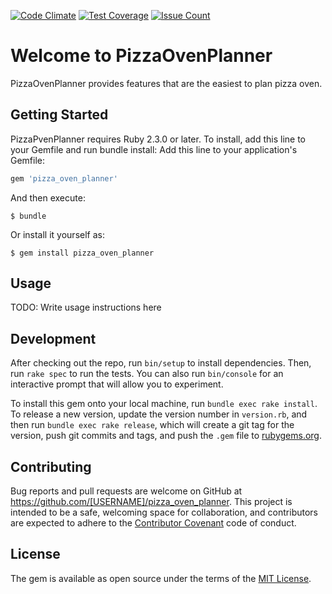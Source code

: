 [![Code Climate](https://codeclimate.com/github/hirokishirai/pizza-oven-planner/badges/gpa.svg)](https://codeclimate.com/github/hirokishirai/pizza-oven-planner) [![Test Coverage](https://codeclimate.com/github/hirokishirai/pizza-oven-planner/badges/coverage.svg)](https://codeclimate.com/github/hirokishirai/pizza-oven-planner/coverage) [![Issue Count](https://codeclimate.com/github/hirokishirai/pizza-oven-planner/badges/issue_count.svg)](https://codeclimate.com/github/hirokishirai/pizza-oven-planner)
# Welcome to PizzaOvenPlanner
PizzaOvenPlanner provides features that are the easiest to plan pizza oven.

## Getting Started
PizzaPvenPlanner requires Ruby 2.3.0 or later. To install, add this line to your Gemfile and run bundle install:
Add this line to your application's Gemfile:

```ruby
gem 'pizza_oven_planner'
```

And then execute:

    $ bundle

Or install it yourself as:

    $ gem install pizza_oven_planner

## Usage

TODO: Write usage instructions here

## Development

After checking out the repo, run `bin/setup` to install dependencies. Then, run `rake spec` to run the tests. You can also run `bin/console` for an interactive prompt that will allow you to experiment.

To install this gem onto your local machine, run `bundle exec rake install`. To release a new version, update the version number in `version.rb`, and then run `bundle exec rake release`, which will create a git tag for the version, push git commits and tags, and push the `.gem` file to [rubygems.org](https://rubygems.org).

## Contributing

Bug reports and pull requests are welcome on GitHub at https://github.com/[USERNAME]/pizza_oven_planner. This project is intended to be a safe, welcoming space for collaboration, and contributors are expected to adhere to the [Contributor Covenant](http://contributor-covenant.org) code of conduct.


## License

The gem is available as open source under the terms of the [MIT License](http://opensource.org/licenses/MIT).

